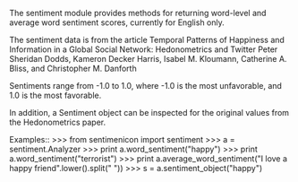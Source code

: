 The sentiment module provides methods for returning word-level and
average word sentiment scores, currently for English only.

The sentiment data is from the article Temporal Patterns of Happiness and Information in a Global Social Network: Hedonometrics and Twitter
Peter Sheridan Dodds, Kameron Decker Harris, Isabel M. Kloumann, Catherine A. Bliss, and Christopher M. Danforth

Sentiments range from -1.0 to 1.0, where -1.0 is the most unfavorable, and 1.0 is the most favorable.

In addition, a Sentiment object can be inspected for the original values from the Hedonometrics paper.

Examples::
    >>> from sentimenicon import sentiment
    >>> a = sentiment.Analyzer
    >>> print a.word_sentiment("happy")
    >>> print a.word_sentiment("terrorist")
    >>> print a.average_word_sentiment("I love a happy friend".lower().split(" "))
    >>> s = a.sentiment_object("happy")

